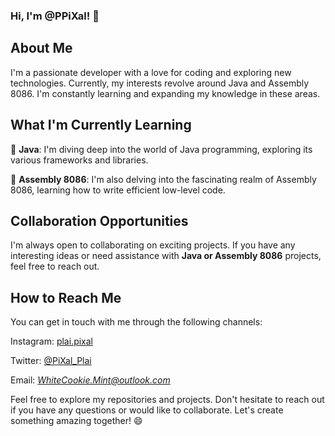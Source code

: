 ### Hi, I'm @PPiXal! 👋

## About Me
I'm a passionate developer with a love for coding and exploring new technologies. Currently, my interests revolve around Java and Assembly 8086. I'm constantly learning and expanding my knowledge in these areas.

## What I'm Currently Learning
🌱 **Java**: I'm diving deep into the world of Java programming, exploring its various frameworks and libraries.

🌱 **Assembly 8086**: I'm also delving into the fascinating realm of Assembly 8086, learning how to write efficient low-level code.

## Collaboration Opportunities
I'm always open to collaborating on exciting projects. If you have any interesting ideas or need assistance with **Java or Assembly 8086** projects, feel free to reach out.

## How to Reach Me
You can get in touch with me through the following channels:

Instagram: [plai.pixal](https://www.instagram.com/plai.pixal/)

Twitter: [@PiXal_Plai](https://twitter.com/PiXal_Plai)

Email: *WhiteCookie.Mint@outlook.com*

Feel free to explore my repositories and projects. Don't hesitate to reach out if you have any questions or would like to collaborate. Let's create something amazing together! 😄
